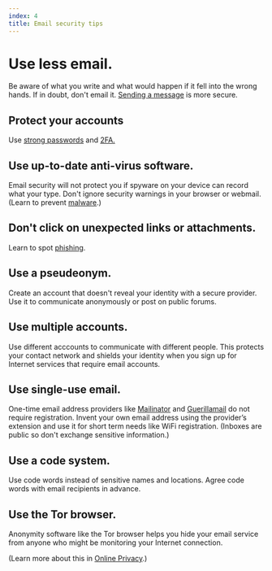 ```yaml
---
index: 4
title: Email security tips
---
```

# Use less email. 

Be aware of what you write and what would happen if it fell into the wrong hands. If in doubt, don't email it. [Sending a message](umbrella://communications/sending-a-message) is more secure. 

## Protect your accounts

Use [strong passwords](umbrella://information/passwords/beginner) and [2FA.](umbrella://information/passwords/advanced)

## Use up-to-date anti-virus software. 

Email security will not protect you if spyware on your device can record what your type. Don't ignore security warnings in your browser or webmail. (Learn to prevent [malware](umbrella://information/malware).)

## Don't click on unexpected links or attachments. 

Learn to spot [phishing](umbrella://communications/phishing).

## Use a pseudeonym. 

Create an account that doesn't reveal your identity with a secure provider. Use it to communicate anonymously or post on public forums.

## Use multiple accounts.

Use different acccounts to communicate with different people. This protects your contact network and shields your identity when you sign up for Internet services that require email accounts.

## Use single-use email. 

One-time email address providers like [Mailinator](https://www.mailinator.com/) and [Guerillamail](https://www.guerrillamail.com/) do not require registration. Invent your own email address using the provider’s extension and use it for short term needs like WiFi registration. (Inboxes are public so don't exchange sensitive information.)

## Use a code system.

Use code words instead of sensitive names and locations. Agree code words with email recipients in advance. 

## Use the Tor browser.

Anonymity software like the Tor browser helps you hide your email service from anyone who might be monitoring your Internet connection.

(Learn more about this in [Online Privacy](umbrella://communications/online-privacy/advanced).)